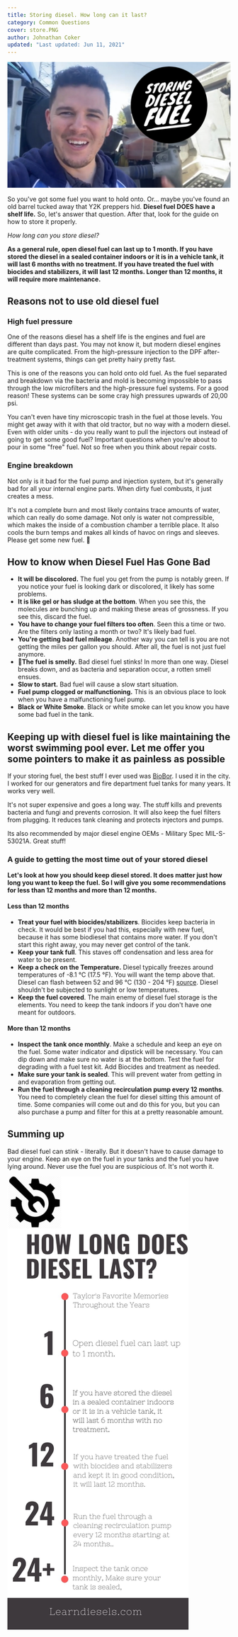 ```yaml
---
title: Storing diesel. How long can it last?
category: Common Questions
cover: store.PNG
author: Johnathan Coker
updated: "Last updated: Jun 11, 2021"
---
```


![diesel storage](./store.PNG)

So you've got some fuel you want to hold onto. Or... maybe you've found an old barrel tucked away that Y2K preppers hid. **Diesel fuel DOES have a shelf life.** So, let's answer that question. After that, look for the guide on how to store it properly.

_How long can you store diesel?_

**As a general rule, open diesel fuel can last up to 1 month. If you have stored the diesel in a sealed container indoors or it is in a vehicle tank, it will last 6 months with no treatment. If you have treated the fuel with biocides and stabilizers, it will last 12 months. Longer than 12 months, it will require more maintenance.**

## Reasons not to use old diesel fuel

### High fuel pressure

One of the reasons diesel has a shelf life is the engines and fuel are different than days past. You may not know it, but modern diesel engines are quite complicated. From the high-pressure injection to the DPF after-treatment systems, things can get pretty hairy pretty fast.

This is one of the reasons you can hold onto old fuel. As the fuel separated and breakdown via the bacteria and mold is becoming impossible to pass through the low microfilters and the high-pressure fuel systems. For a good reason! These systems can be some cray high pressures upwards of 20,00 psi.

You can't even have tiny microscopic trash in the fuel at those levels. You might get away with it with that old tractor, but no way with a modern diesel. Even with older units - do you really want to pull the injectors out instead of going to get some good fuel? Important questions when you're about to pour in some "free" fuel. Not so free when you think about repair costs.

### Engine breakdown

Not only is it bad for the fuel pump and injection system, but it's generally bad for all your internal engine parts. When dirty fuel combusts, it just creates a mess.

It's not a complete burn and most likely contains trace amounts of water, which can really do some damage. Not only is water not compressible, which makes the inside of a combustion chamber a terrible place. It also cools the burn temps and makes all kinds of havoc on rings and sleeves. Please get some new fuel. 🙏

## How to know when Diesel Fuel Has Gone Bad

- **It will be discolored.** The fuel you get from the pump is notably green. If you notice your fuel is looking dark or discolored, it likely has some problems.
- **It is like gel or has sludge at the bottom**. When you see this, the molecules are bunching up and making these areas of grossness. If you see this, discard the fuel.
- **You have to change your fuel filters too often**. Seen this a time or two. Are the filters only lasting a month or two? It's likely bad fuel.
- **You're getting bad fuel mileage**. Another way you can tell is you are not getting the miles per gallon you should. After all, the fuel is not just fuel anymore.
- 👃**The fuel is smelly.** Bad diesel fuel stinks! In more than one way. Diesel breaks down, and as bacteria and separation occur, a rotten smell ensues.
- **Slow to start.** Bad fuel will cause a slow start situation.
- **Fuel pump clogged or malfunctioning.** This is an obvious place to look when you have a malfunctioning fuel pump.
- **Black or White Smoke**. Black or white smoke can let you know you have some bad fuel in the tank.

## Keeping up with diesel fuel is like maintaining the worst swimming pool ever. Let me offer you some pointers to make it as painless as possible

If your storing fuel, the best stuff I ever used was [BioBor](https://amzn.to/2U5AEn2). I used it in the city. I worked for our generators and fire department fuel tanks for many years. It works very well.

It's not super expensive and goes a long way. The stuff kills and prevents bacteria and fungi and prevents corrosion. It will also keep the fuel filters from plugging. It reduces tank cleaning and protects injectors and pumps.

Its also recommended by major diesel engine OEMs - Military Spec MIL-S-53021A. Great stuff!

### A guide to getting the most time out of your stored diesel

**Let's look at how you should keep diesel stored. It does matter just how long you want to keep the fuel. So I will give you some recommendations for less than 12 months and more than 12 months.**

#### Less than 12 months

- **Treat your fuel with biocides/stabilizers**. Biocides keep bacteria in check. It would be best if you had this, especially with new fuel, because it has some biodiesel that contains more water. If you don't start this right away, you may never get control of the tank.
- **Keep your tank full**. This staves off condensation and less area for water to be present.
- **Keep a check on the Temperature.** Diesel typically freezes around temperatures of -8.1 °C (17.5 °F). You will want the temp above that. Diesel can flash between 52 and 96 °C (130 - 204 °F) [source](http://knowhow.napaonline.com/at-what-temperature-does-diesel-fuel-gel/#:~:text=It's%20right%20at%20the%20freezing,how%20colder%20weather%20affects%20fuel). Diesel shouldn't be subjected to sunlight or low temperatures.
- **Keep the fuel covered**. The main enemy of diesel fuel storage is the elements. You need to keep the tank indoors if you don't have one meant for outdoors.

#### More than 12 months

- **Inspect the tank once monthly**. Make a schedule and keep an eye on the fuel. Some water indicator and dipstick will be necessary. You can dip down and make sure no water is at the bottom. Test the fuel for degrading with a fuel test kit. Add Biocides and treatment as needed.
- **Make sure your tank is sealed**. This will prevent water from getting in and evaporation from getting out.
- **Run the fuel through a cleaning recirculation pump every 12 months**. You need to completely clean the fuel for diesel sitting this amount of time. Some companies will come out and do this for you, but you can also purchase a pump and filter for this at a pretty reasonable amount.

## Summing up

Bad diesel fuel can stink - literally. But it doesn't have to cause damage to your engine. Keep an eye on the fuel in your tanks and the fuel you have lying around. Never use the fuel you are suspicious of. It's not worth it.

![toolbox and truck](./fuel.jpg)
